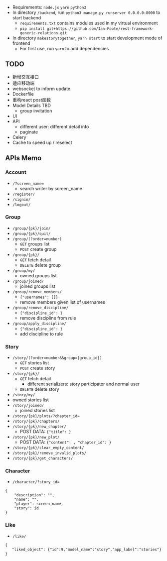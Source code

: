 - Requirements: `node.js` `yarn` `python3`
- In directory `/backend`, run `python3 manage.py runserver 0.0.0.0:8000` to start backend
    - `requirements.txt` contains modules used in my virtual environment
    - `pip install git+https://github.com/Ian-Foote/rest-framework-generic-relations.git`
- In directory `makestorytogether`, `yarn start` to start development mode of frontend
    - For first use, run `yarn` to add dependencies


## TODO

- 新增交互接口
- 适应移动端
- websocket to inform update
- Dockerfile
- 重构react post函数
- Model Details TBD
  - group invitation
- UI
- API
  - different user: different detail info
  - paginate
- Celery
- Cache to speed up / reselect

## APIs Memo

### Account

- `/?screen_name=`
  - search writer by screen_name
- `/register/`
- `/signin/`
- `/logout/`

### Group

- `/group/{pk}/join/`
- `/group/{pk}/quit/`
- `/group/(?order=number)`
  - `GET` groups list
  - `POST` create group
- `/group/{pk}/`
  - `GET` fetch detail
  - `DELETE` delete group
- `/group/my/`
  - owned groups list
- `/group/joined/`
  - joined groups list
- `/group/remove_members/`
  - `{"usernames": []}`
  - remove members given list of usernames
- `/group/remove_discipline/`
  - `{"discipline_id": }`
  - remove discipline from rule
- `/group/apply_discipline/`
  - `{"discipline_id": }`
  - add discipline to rule



### Story

- `/story/(?order=number&&group={group_id})`
  - `GET` stories list
  - `POST` create story
- `/story/{pk}/`
  - `GET` fetch detail
    - different serializers: story participator and normal user
  - `DELETE` delete story
-  `/story/my/`
  - owned stories list
- `/story/joined/`
  - joined stories list
- `/story/{pk}/plots/?chapter_id=`
- `/story/{pk}/chapters/`
- `/story/{pk}/new_chapter/`
  - POST DATA: `{"title": }`
- `/story/{pk}/new_plot/`
  - POST DATA: `{"content": , "chapter_id": }`
- `/story/{pk}/clear_empty_content/`
- `/story/{pk}/remove_invalid_plots/`
- `/story/{pk}/get_characters/`


### Character

- `/character/?story_id=`

```
{
    "description": "",
    "name": "",
    "player": screen_name,
    "story": id
}
```

### Like

- `/like/`

```
{
   "liked_object": {"id":9,"model_name":"story","app_label":"stories"}
}
```



